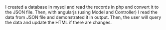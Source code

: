 I created a database in mysql and read the records in php and convert it to the JSON file. Then, with angularjs (using Model and Controller) I read the data
from JSON file and demonstrated it in output. Then, the user will query the data and update the HTML if there are changes.